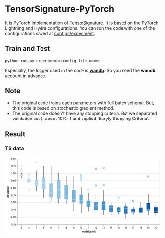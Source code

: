 # TensorSignature-PyTorch

It is PyTorch implementation of [TensorSignature](https://tensorsignatures.readthedocs.io/).
It is based on the PyTorch Lightning and Hydra configurations.
You can run the code with one of the configurations saved at [configs/experiment](configs/experiment).

## Train and Test
```bash
python run.py experiment=<config_file_name>
```

Especially, the logger used in the code is [**wandb**](https://wandb.ai/). So you need the **wandb** account in advance.


## Note
- The original code trains each parameters with full batch schema. But, this code is based on stochastic gradient method.
- The original code doesn't have any stopping criteria. But we separated validation set (~about 10%~) and applied 'Earyly Stopping Criteria'.

## Result

### TS data
![tensorsignature_ts_data](assets/ts_deviance_result.png)
